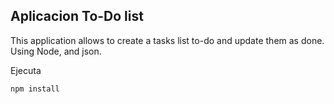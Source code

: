 ## Aplicacion To-Do list
This application allows to create a tasks list to-do and update them as done.
Using Node, and json. 

Ejecuta 
```
npm install
```